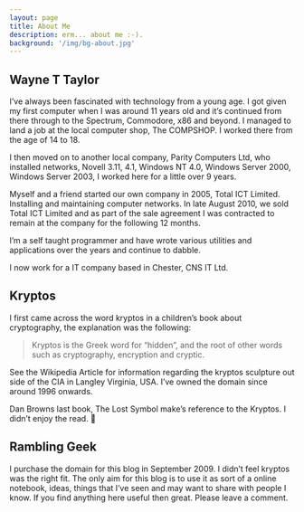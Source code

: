 ```yaml
---
layout: page
title: About Me
description: erm... about me :-).
background: '/img/bg-about.jpg'
---
```


## Wayne T Taylor

I’ve always been fascinated with technology from a young age.  I got given my first computer when I was around 11 years old and it’s continued from there through to the Spectrum, Commodore, x86 and beyond.
I managed to land a job at the local computer shop, The COMPSHOP.  I worked there from the age of 14 to 18.

I then moved on to another local company, Parity Computers Ltd, who installed networks, Novell 3.11, 4.1, Windows NT 4.0, Windows Server 2000, Windows Server 2003,  I worked here for a little over 9 years.

Myself and a friend started our own company in 2005, Total ICT Limited. Installing and maintaining computer networks. In late August 2010, we sold Total ICT Limited and as part of the sale agreement I was contracted to remain at the company for the following 12 months.

I’m a self taught programmer and have wrote various utilities and applications over the years and continue to dabble.

I now work for a IT company based in Chester, CNS IT Ltd.

## Kryptos

I first came across the word kryptos in a children’s book about cryptography, the explanation was the following:

>Kryptos is the Greek word for “hidden”, and the root of other words such as cryptography, encryption and cryptic.

See the Wikipedia Article for information regarding the kryptos sculpture out side of the CIA in Langley Virginia, USA.  I’ve owned the domain since around 1996 onwards.

Dan Browns last book, The Lost Symbol make’s reference to the Kryptos. I didn’t enjoy the read. 🙂 

## Rambling Geek

I purchase the domain for this blog in September 2009.  I didn’t feel kryptos was the right fit.  The only aim for this blog  is to use it as sort of a online notebook, ideas, things that I’ve seen and may want to share with people I know.  If you find anything here useful then great.  Please leave a comment.